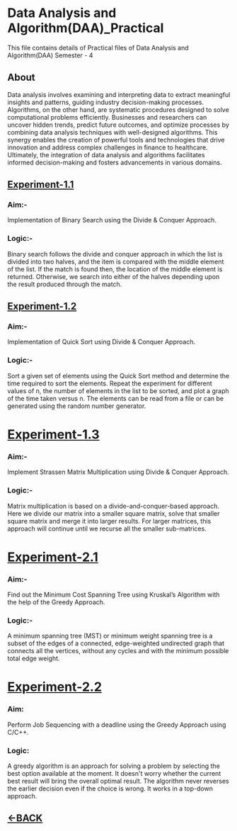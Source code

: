 # Data Analysis and Algorithm(DAA)_Practical
This file contains details of  Practical files of Data Analysis and Algorithm(DAA)
Semester - 4
## About
Data analysis involves examining and interpreting data to extract meaningful insights and patterns, guiding industry decision-making processes. Algorithms, on the other hand, are systematic procedures designed to solve computational problems efficiently. Businesses and researchers can uncover hidden trends, predict future outcomes, and optimize processes by combining data analysis techniques with well-designed algorithms. This synergy enables the creation of powerful tools and technologies that drive innovation and address complex challenges in finance to healthcare. Ultimately, the integration of data analysis and algorithms facilitates informed decision-making and fosters advancements in various domains.
## [Experiment-1.1](https://github.com/Sushantjha1236/Semster-4_Practicals/blob/main/Data%20Analysis%20and%20Algorithm/DAA_exp-1/README.md)
### Aim:-  
Implementation of Binary Search using the Divide & Conquer Approach.<br>
### Logic:-
Binary search follows the divide and conquer approach in which the list is divided into two halves, and the item is compared with the middle element of the list. If the match is found then, the location of the middle element is returned. Otherwise, we search into either of the halves depending upon the result produced through the match.<br>

## [Experiment-1.2](https://github.com/Sushantjha1236/Semster-4_Practicals/blob/main/Data%20Analysis%20and%20Algorithm/DAA_exp-2/README.md)
### Aim:- 
Implementation of Quick Sort using Divide & Conquer Approach.<br>
### Logic:- 
Sort a given set of elements using the Quick Sort method and determine the time required to sort the elements. Repeat the experiment for different values of n, the number of elements in the list to be sorted, and plot a graph of the time taken versus n. The elements can be read from a file or can be generated using the random number generator.<br>

# [Experiment-1.3](https://github.com/Sushantjha1236/Semster-4_Practicals/blob/main/Data%20Analysis%20and%20Algorithm/DAA_exp-3/README.md)
### Aim:- 
Implement Strassen Matrix Multiplication using Divide & Conquer Approach.<br>
### Logic:-
Matrix multiplication is based on a divide-and-conquer-based approach. Here we divide our matrix into a smaller square matrix, solve that smaller square matrix and merge it into larger results. For larger matrices, this approach will continue until we recurse all the smaller sub-matrices.<br>

# [Experiment-2.1](https://github.com/Sushantjha1236/Semster-4_Practicals/blob/main/Data%20Analysis%20and%20Algorithm/DAA_exp-4/README.md)
### Aim:-
Find out the Minimum Cost Spanning Tree using Kruskal’s Algorithm with the help of the Greedy Approach.<br>
### Logic:-
A minimum spanning tree (MST) or minimum weight spanning tree is a subset of the edges of a connected, edge-weighted undirected graph that connects all the vertices, without any cycles and with the minimum possible total edge weight.

# [Experiment-2.2](https://github.com/Sushantjha1236/Semster-4_Practicals/blob/main/Data%20Analysis%20and%20Algorithm/DAA_exp-5/README.md)
### Aim: 
Perform Job Sequencing with a deadline using the Greedy Approach using C/C++.
### Logic:
A greedy algorithm is an approach for solving a problem by selecting the best option available at the moment. It doesn't worry whether the current best result will bring the overall optimal result. The algorithm never reverses the earlier decision even if the choice is wrong. It works in a top-down approach.
## [<-BACK](https://github.com/Sushantjha1236/Semster-4_Practicals/blob/main/README.md)
